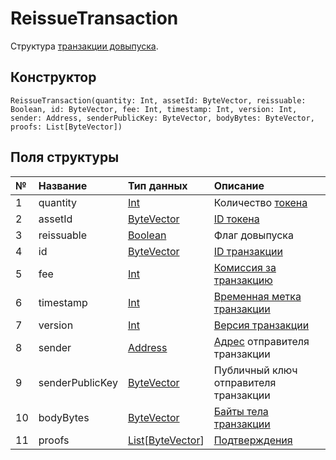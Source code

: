 # ReissueTransaction

Структура [транзакции довыпуска](/blockchain/transaction-type/reissue-transaction.md).

## Конструктор

``` ride
ReissueTransaction(quantity: Int, assetId: ByteVector, reissuable: Boolean, id: ByteVector, fee: Int, timestamp: Int, version: Int, sender: Address, senderPublicKey: ByteVector, bodyBytes: ByteVector, proofs: List[ByteVector])
```

## Поля структуры

| № | Название | Тип данных | Описание |
| :--- | :--- | :--- | :--- |
| 1 | quantity | [Int](/ride/data-types/int.md) | Количество [токена](/blockchain/token.md) |
| 2 | assetId | [ByteVector](/ride/data-types/byte-vector.md) | [ID токена](/blockchain/token/token-id.md) |
| 3 | reissuable | [Boolean](/ride/data-types/boolean.md) | Флаг довыпуска |
| 4 | id | [ByteVector](/ride/data-types/byte-vector.md) | [ID транзакции](/blockchain/transaction/transaction-id.md) |
| 5 | fee | [Int](/ride/data-types/int.md) | [Комиссия за транзакцию](/blockchain/transaction/transaction-fee.md) |
| 6 | timestamp | [Int](/ride/data-types/int.md) | [Временная метка транзакции](/blockchain/transaction/transaction-timestamp.md) |
| 7 | version | [Int](/ride/data-types/int.md) | [Версия транзакции](/blockchain/transaction/transaction-version.md) |
| 8 | sender | [Address](/ride/structures/common-structures/address.md) | [Адрес](/blockchain/address.md) отправителя транзакции |
| 9 | senderPublicKey | [ByteVector](/ride/data-types/byte-vector.md) | Публичный ключ отправителя транзакции |
| 10 | bodyBytes | [ByteVector](/ride/data-types/byte-vector.md) | [Байты тела транзакции](/blockchain/transaction/transaction-body-bytes.md) |
| 11 | proofs | [List](/ride/data-types/list.md)[[ByteVector](/ride/data-types/byte-vector.md)] | [Подтверждения](/blockchain/transaction/transaction-proof.md) |
